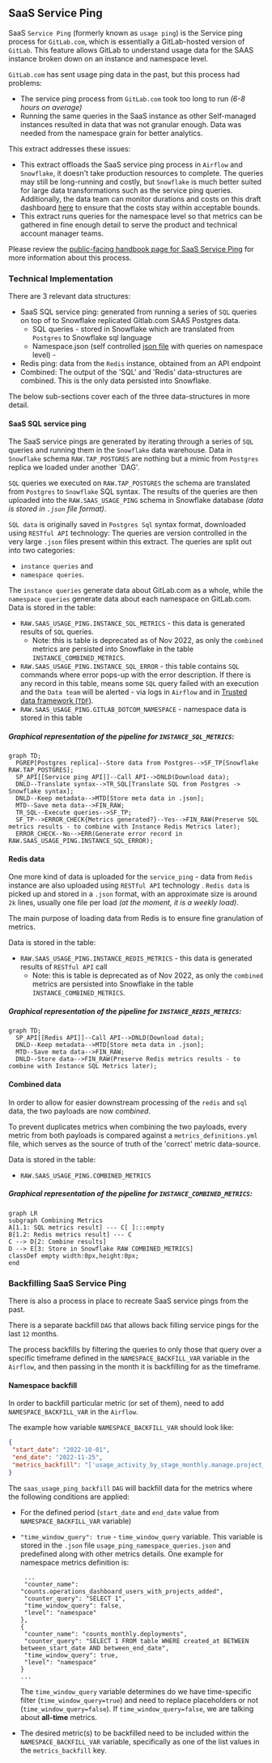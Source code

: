 ## SaaS Service Ping

SaaS `Service Ping` (formerly known as `usage ping`) is the Service ping process for `GitLab.com`, which is essentially a GitLab-hosted version of `GitLab`. This feature allows GitLab to understand usage data for the SAAS instance broken down on an instance and namespace level.

`GitLab.com` has sent usage ping data in the past, but this process had problems:
* The service ping process from `GitLab.com` took too long to run _(6-8 hours on average)_
* Running the same queries in the SaaS instance as other Self-managed instances resulted in data that was not granular enough. Data was needed from the namespace grain for better analytics.

This extract addresses these issues:  

* This extract offloads the SaaS service ping process in `Airflow` and `Snowflake`, it doesn't take production resources to complete.  The queries may still be long-running and costly, but `Snowflake` is much better suited for large data transformations such as the service ping queries. Additionally, the data team can monitor durations and costs on this draft dashboard [here](https://app.periscopedata.com/app/gitlab/839683/SaaS-Usage-Ping-Monitoring) to ensure that the costs stay within acceptable bounds. 
* This extract runs queries for the namespace level so that metrics can be gathered in fine enough detail to serve the product and technical account manager teams.

Please review the [public-facing handbook page for SaaS Service Ping](https://about.gitlab.com/handbook/business-technology/data-team/data-catalog/saas-service-ping-automation/) for more information about this process.

### Technical Implementation
There are 3 relevant data structures:
- SaaS SQL service ping: generated from running a series of `SQL` queries on top of to Snowflake replicated Gitlab.com SAAS Postgres data.
    - SQL queries - stored in Snowflake which are translated from `Postgres` to Snowflake sql language
    - Namespace.json (self controlled [json file](https://gitlab.com/gitlab-data/analytics/-/blob/master/extract/saas_usage_ping/usage_ping_namespace_queries.json ) with queries on namespace level) - 
- Redis ping: data from the `Redis` instance, obtained from an API endpoint
- Combined: The output of the 'SQL' and 'Redis' data-structures are combined. This is the only data persisted into Snowflake.

The below sub-sections cover each of the three data-structures in more detail.

#### SaaS SQL service ping
The SaaS service pings are generated by iterating through a series of `SQL` queries and running them in the `Snowflake` data warehouse. 
Data in `Snowflake` schema `RAW.TAP_POSTGRES` are nothing but a mimic from `Postgres` replica we loaded under another `DAG'.

`SQL` queries we executed on `RAW.TAP_POSTGRES` the schema are translated from `Postgres` to `Snowflake` SQL syntax.
The results of the queries are then uploaded into the `RAW.SAAS_USAGE_PING` schema in Snowflake database _(data is stored in `.json` file format)_.  

`SQL data` is originally saved in `Postgres Sql` syntax format, downloaded using `RESTful API` technology: The queries are version controlled in the very large `.json` files present within this extract. The queries are split out into two categories: 
- `instance queries` and 
- `namespace queries`. 
    
The `instance queries` generate data about GitLab.com as a whole, while the `namespace queries` generate data about each namespace on GitLab.com.
Data is stored in the table: 
- `RAW.SAAS_USAGE_PING.INSTANCE_SQL_METRICS` - this data is generated results of `SQL` queries. 
    - Note: this is table is deprecated as of Nov 2022,  as only the `combined` metrics are persisted into Snowflake in the table `INSTANCE_COMBINED_METRICS`.
- `RAW.SAAS_USAGE_PING.INSTANCE_SQL_ERROR` - this table contains `SQL` commands where error pops-up with the error description. If there is any record in this table, means some `SQL` query failed with an execution and the `Data team` will be alerted - via logs in `Airflow` and in [Trusted data framework (`TDF`)](https://about.gitlab.com/handbook/business-technology/data-team/platform/#tdf). 
- `RAW.SAAS_USAGE_PING.GITLAB_DOTCOM_NAMESPACE` - namespace data is stored in this table 

##### Graphical representation of the pipeline for `INSTANCE_SQL_METRICS`:
```mermaid
graph TD;
  PGREP[Postgres replica]--Store data from Postgres-->SF_TP[Snowflake RAW.TAP_POSTGRES];
  SP_API[[Service ping API]]--Call API-->DNLD(Download data);
  DNLD--Translate syntax-->TR_SQL[Translate SQL from Postgres -> Snowflake syntax];
  DNLD--Keep metadata-->MTD[Store meta data in .json];
  MTD--Save meta data-->FIN_RAW;
  TR_SQL--Execute queries-->SF_TP;
  SF_TP-->ERROR_CHECK{Metrics generated?}--Yes-->FIN_RAW(Preserve SQL metrics results - to combine with Instance Redis Metrics later);
  ERROR_CHECK--No-->ERR(Generate error record in RAW.SAAS_USAGE_PING.INSTANCE_SQL_ERROR);
```

#### Redis data

One more kind of data is uploaded for the `service_ping` - data from `Redis` instance are also uploaded using `RESTful API` technology . 
`Redis data` is picked up and stored in a `.json` format, with an approximate size is around `2k` lines, usually one file per load _(at the moment, it is a weekly load)_.

The main purpose of loading data from Redis is to ensure fine granulation of metrics.

Data is stored in the table:
- `RAW.SAAS_USAGE_PING.INSTANCE_REDIS_METRICS` - this data is generated results of `RESTful API` call
    - Note: this is table is deprecated as of Nov 2022,  as only the `combined` metrics are persisted into Snowflake in the table `INSTANCE_COMBINED_METRICS`.
    
##### Graphical representation of the pipeline for `INSTANCE_REDIS_METRICS`:
```mermaid
graph TD;
  SP_API[[Redis API]]--Call API-->DNLD(Download data);
  DNLD--Keep metadata-->MTD[Store meta data in .json];
  MTD--Save meta data-->FIN_RAW;
  DNLD--Store data-->FIN_RAW(Preserve Redis metrics results - to combine with Instance SQL Metrics later);
```
        
#### Combined data
In order to allow for easier downstream processing of the `redis` and `sql` data, the two payloads are now *combined*.

To prevent duplicates metrics when combining the two payloads, every metric from both payloads is compared against a `metrics_definitions.yml` file, which serves as the source of truth of the 'correct' metric data-source.

Data is stored in the table:
- `RAW.SAAS_USAGE_PING.COMBINED_METRICS`

##### Graphical representation of the pipeline for `INSTANCE_COMBINED_METRICS`:
```mermaid
graph LR
subgraph Combining Metrics
A[1.1: SQL metrics result] --- C[ ]:::empty  
B[1.2: Redis metrics result] --- C
C --> D[2: Combine results]
D --> E[3: Store in Snowflake RAW COMBINED_METRICS]
classDef empty width:0px,height:0px;
end
```

### Backfilling SaaS Service Ping

There is also a process in place to recreate SaaS service pings from the past.

There is a separate backfill `DAG` that allows back filling service pings for the last `12` months.

The process backfills by filtering the queries to only those that query over a specific timeframe defined in the `NAMESPACE_BACKFILL_VAR` variable in the `Airflow`,
and then passing in the month it is backfilling for as the timeframe.

#### Namespace backfill

In order to backfill particular metric (or set of them), need to add `NAMESPACE_BACKFILL_VAR` in the `Airflow`.

The example how variable `NAMESPACE_BACKFILL_VAR` should look like:
```json
{
 "start_date": "2022-10-01",
 "end_date": "2022-11-25",
 "metrics_backfill": "['usage_activity_by_stage_monthly.manage.project_imports.git','usage_activity_by_stage_monthly.manage.groups_with_event_streaming_destinations','usage_activity_by_stage_monthly.manage.audit_event_destinations','counts.boards']"
}
```

The `saas_usage_ping_backfill`  `DAG` will backfill data for the metrics where the following conditions are applied: 
* For the defined period (`start_date` and `end_date` value from `NAMESPACE_BACKFILL_VAR` variable)
* `"time_window_query": true` - `time_window_query` variable. This variable is stored in the `.json` file `usage_ping_namespace_queries.json` and predefined along with other metrics details. One example for namespace metrics definition is:
    ```json{
     ...
     "counter_name": "counts.operations_dashboard_users_with_projects_added",
     "counter_query": "SELECT 1",
     "time_window_query": false,
     "level": "namespace"
    },
    {
     "counter_name": "counts_monthly.deployments",
     "counter_query": "SELECT 1 FROM table WHERE created_at BETWEEN between_start_date AND between_end_date",
     "time_window_query": true,
     "level": "namespace"
    }
    ...
    ```
  
    The `time_window_query` variable determines do we have time-specific filter (`time_window_query=true`) and need to replace placeholders or not (`time_window_query=false`). If `time_window_query=false`, we are talking about **all-time** metrics. 
* The desired metric(s) to be backfilled need to be included within the `NAMESPACE_BACKFILL_VAR` variable, specifically as one of the list values in the `metrics_backfill` key.

